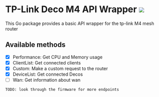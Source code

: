 # TP-Link Deco M4 API Wrapper ![](https://img.shields.io/github/go-mod/go-version/MrMarble/deco)

This Go package provides a basic API wrapper for the tp-link M4 mesh router

## Available methods

- [x] Performance: Get CPU and Memory usage
- [x] ClientList: Get connected clients
- [x] Custom: Make a custom request to the router
- [x] DeviceList: Get connected Decos
- [ ] Wan: Get information about wan

`TODO: look through the firmware for more endpoints`

